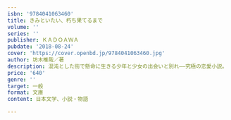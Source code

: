 ```yaml
---
isbn: '9784041063460'
title: きみといたい、朽ち果てるまで
volume: ''
series: ''
publisher: ＫＡＤＯＡＷＡ
pubdate: '2018-08-24'
cover: 'https://cover.openbd.jp/9784041063460.jpg'
author: 坊木椎哉／著
description: 混沌とした街で懸命に生きる少年と少女の出会いと別れ――究極の恋愛小説。
price: '640'
genre: ''
target: 一般
format: 文庫
content: 日本文学、小説・物語

---
```


